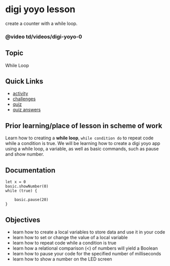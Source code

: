 # digi yoyo lesson

create a counter with a while loop.

### @video td/videos/digi-yoyo-0

## Topic

While Loop

## Quick Links

* [activity](/microbit/lessons/digi-yoyo/activity)
* [challenges](/microbit/lessons/digi-yoyo/challenges)
* [quiz](/microbit/lessons/digi-yoyo/quiz)
* [quiz answers](/microbit/lessons/digi-yoyo/quiz-answers)

## Prior learning/place of lesson in scheme of work

Learn how to creating a **while loop**, `while condition do` to repeat code while a condition is true. We will be learning how to create a digi yoyo app using a while loop, a variable, as well as basic commands, such as pause and show number.

## Documentation

```docs
let x = 0
basic.showNumber(0)
while (true) {

    basic.pause(20)
}
```

## Objectives

* learn how to create a local variables to store data and use it in your code
* learn how to set or change the value of a local variable
* learn how to repeat code while a condition is true
* learn how a relational comparison (<) of numbers will yield a Boolean
* learn how to pause your code for the specified number of milliseconds
* learn how to show a number on the LED screen

